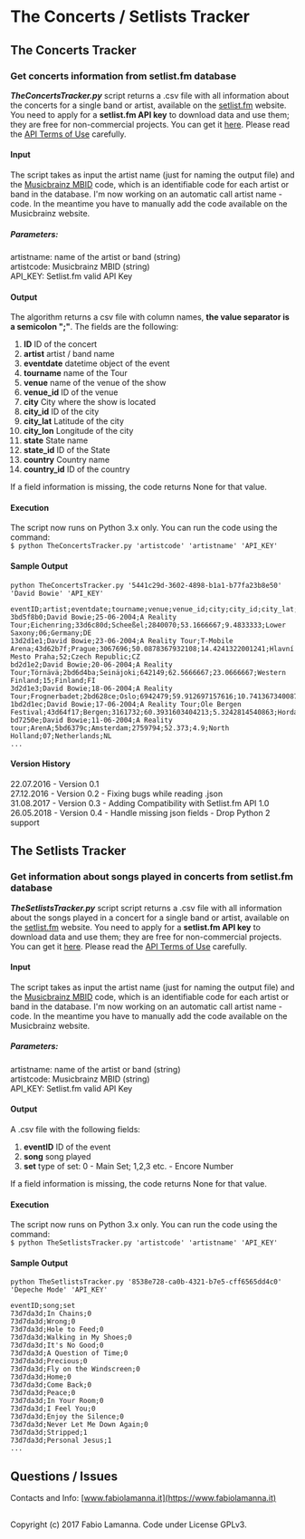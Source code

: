 # The Concerts / Setlists Tracker

## The Concerts Tracker

### Get concerts information from setlist.fm database

***TheConcertsTracker.py*** script returns a .csv file with all information about the concerts for a single band or artist, available on the [setlist.fm](http://www.setlist.fm/) website. You need to apply for a **setlist.fm API key** to download data and use them; they are free for non-commercial projects. You can get it [here](https://api.setlist.fm/docs/1.0/index.html). Please read the [API Terms of Use](http://www.setlist.fm/help/terms) carefully.

#### Input

The script takes as input the artist name (just for naming the output file) and the [Musicbrainz MBID](https://musicbrainz.org/doc/MusicBrainz_Database) code, which is an identifiable code for each artist or band in the database. I'm now working on an automatic call artist name - code. In the meantime you have to manually add the code available on the Musicbrainz website.

##### Parameters:
artistname: name of the artist or band (string)  
artistcode: Musicbrainz MBID (string)  
API_KEY: Setlist.fm valid API Key
 
#### Output

The algorithm returns a csv file with column names, **the value separator is a semicolon ";"**. The fields are the following:

1. **ID** ID of the concert
2. **artist** artist / band name
3. **eventdate** datetime object of the event
4. **tourname** name of the Tour
5. **venue** name of the venue of the show
6. **venue_id** ID of the venue
7. **city** City where the show is located
8. **city_id** ID of the city
9. **city_lat** Latitude of the city
10. **city_lon** Longitude of the city
11. **state** State name
12. **state_id** ID of the State
13. **country** Country name
14. **country_id** ID of the country

If a field information is missing, the code returns None for that value.

#### Execution

The script now runs on Python 3.x only. You can run the code using the command:  
```$ python TheConcertsTracker.py 'artistcode' 'artistname' 'API_KEY'```

#### Sample Output
```python TheConcertsTracker.py '5441c29d-3602-4898-b1a1-b77fa23b8e50' 'David Bowie' 'API_KEY'```

```
eventID;artist;eventdate;tourname;venue;venue_id;city;city_id;city_lat;city_lon;state;state_id;country;country_id
3bd5f8b0;David Bowie;25-06-2004;A Reality Tour;Eichenring;33d6c80d;Scheeßel;2840070;53.1666667;9.4833333;Lower Saxony;06;Germany;DE
13d2d1e1;David Bowie;23-06-2004;A Reality Tour;T-Mobile Arena;43d62b7f;Prague;3067696;50.0878367932108;14.4241322001241;Hlavní Mesto Praha;52;Czech Republic;CZ
bd2d1e2;David Bowie;20-06-2004;A Reality Tour;Törnävä;2bd6d4ba;Seinäjoki;642149;62.5666667;23.0666667;Western Finland;15;Finland;FI
3d2d1e3;David Bowie;18-06-2004;A Reality Tour;Frognerbadet;2bd628ce;Oslo;6942479;59.912697157616;10.7413673400879;Oslo;12;Norway;NO
1bd2d1ec;David Bowie;17-06-2004;A Reality Tour;Ole Bergen Festival;43d64f17;Bergen;3161732;60.3931603404213;5.3242814540863;Hordaland;07;Norway;NO
bd7250e;David Bowie;11-06-2004;A Reality tour;ArenA;5bd6379c;Amsterdam;2759794;52.373;4.9;North Holland;07;Netherlands;NL
...
```

#### Version History
22.07.2016 - Version 0.1  
27.12.2016 - Version 0.2 - Fixing bugs while reading .json  
31.08.2017 - Version 0.3 - Adding Compatibility with Setlist.fm API 1.0  
26.05.2018 - Version 0.4 - Handle missing json fields - Drop Python 2 support

## The Setlists Tracker

### Get information about songs played in concerts from setlist.fm database

***TheSetlistsTracker.py*** script script returns a .csv file with all information about the songs played in a concert for a single band or artist, available on the [setlist.fm](http://www.setlist.fm/) website. You need to apply for a **setlist.fm API key** to download data and use them; they are free for non-commercial projects. You can get it [here](https://api.setlist.fm/docs/1.0/index.html). Please read the [API Terms of Use](http://www.setlist.fm/help/terms) carefully.

#### Input

The script takes as input the artist name (just for naming the output file) and the [Musicbrainz MBID](https://musicbrainz.org/doc/MusicBrainz_Database) code, which is an identifiable code for each artist or band in the database. I'm now working on an automatic call artist name - code. In the meantime you have to manually add the code available on the Musicbrainz website.

##### Parameters:
artistname: name of the artist or band (string)  
artistcode: Musicbrainz MBID (string)  
API_KEY: Setlist.fm valid API Key

#### Output
A .csv file with the following fields:

1. **eventID** ID of the event
2. **song** song played
3. **set** type of set: 0 - Main Set; 1,2,3 etc. - Encore Number

If a field information is missing, the code returns None for that value.

#### Execution

The script now runs on Python 3.x only. You can run the code using the command:  
```$ python TheSetlistsTracker.py 'artistcode' 'artistname' 'API_KEY'```

#### Sample Output
```python TheSetlistsTracker.py '8538e728-ca0b-4321-b7e5-cff6565dd4c0' 'Depeche Mode' 'API_KEY'```

```
eventID;song;set
73d7da3d;In Chains;0
73d7da3d;Wrong;0
73d7da3d;Hole to Feed;0
73d7da3d;Walking in My Shoes;0
73d7da3d;It's No Good;0
73d7da3d;A Question of Time;0
73d7da3d;Precious;0
73d7da3d;Fly on the Windscreen;0
73d7da3d;Home;0
73d7da3d;Come Back;0
73d7da3d;Peace;0
73d7da3d;In Your Room;0
73d7da3d;I Feel You;0
73d7da3d;Enjoy the Silence;0
73d7da3d;Never Let Me Down Again;0
73d7da3d;Stripped;1
73d7da3d;Personal Jesus;1
...
```

## Questions / Issues
Contacts and Info: [www.fabiolamanna.it](https://www.fabiolamanna.it)

##
Copyright (c) 2017 Fabio Lamanna. Code under License GPLv3.


